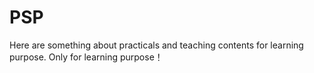 # PSP
Here are something about practicals and teaching contents for learning purpose.
Only for learning purpose！
